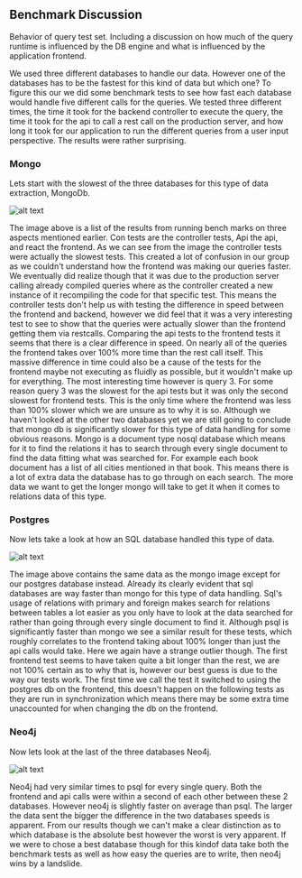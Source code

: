 ## Benchmark Discussion

Behavior of query test set. Including a discussion on how much of the query runtime is influenced by the DB engine and what is influenced by the application frontend.

We used three different databases to handle our data. However one of the databases has to be the fastest for this kind of data but which one?
To figure this our we did some benchmark tests to see how fast each database would handle five different calls for the queries. We tested three different times, the time it took for the backend controller to execute the query, the time it took for the api to call a rest call on the production server, and how long it took for our application to run the different queries from a user input perspective. The results were rather surprising.

### Mongo

Lets start with the slowest of the three databases for this type of data extraction, MongoDb. 

![alt text](https://github.com/Thug-Lyfe/DBFinalAssignmentAllCodeGroupSix/blob/master/pics/MongoBench.png "Mongo Benchmark")

The image above is a list of the results from running bench marks on three aspects mentioned earlier. Con tests are the controller tests, Api the api, and react the frontend.
As we can see from the image the controller tests were actually the slowest tests. This created a lot of confusion in our group as we couldn't understand how the frontend was making our queries faster. We eventually did realize though that it was due to the production server calling already compiled queries where as the controller created a new instance of it recompiling the code for that specific test.
This means the controller tests don't help us with testing the difference in speed between the frontend and backend, however we did feel that it was a very interesting test to see to show that the queries were actually slower than the frontend getting them via restcalls.
Comparing the api tests to the frontend tests it seems that there is a clear difference in speed. On nearly all of the queries the frontend takes over 100% more time than the rest call itself. This massive difference in time could also be a cause of the tests for the frontend maybe not executing as fluidly as possible, but it wouldn't make up for everything. The most interesting time however is query 3. For some reason query 3 was the slowest for the api tests but it was only the second slowest for frontend tests. This is the only time where the frontend was less than 100% slower which we are unsure as to why it is so.
Although we haven't looked at the other two databases yet we are still going to conclude that mongo db is significantly slower for this type of data handling for some obvious reasons. Mongo is a document type nosql database which means for it to find the relations it has to search through every single document to find the data fitting what was searched for. For example each book document has a list of all cities mentioned in that book. This means there is a lot of extra data the database has to go through on each search. The more data we want to get the longer mongo will take to get it when it comes to relations data of this type.

### Postgres

Now lets take a look at how an SQL database handled this type of data.

![alt text](https://github.com/Thug-Lyfe/DBFinalAssignmentAllCodeGroupSix/blob/master/pics/PsqlBench.png "PSQL Benchmark")

The image above contains the same data as the mongo image except for our postgres database instead. Already its clearly evident that sql databases are way faster than mongo for this type of data handling.
Sql's usage of relations with primary and foreign makes search for relations between tables a lot easier as you only have to look at the data searched for rather than going through every single document to find it. Although psql is significantly faster than mongo we see a similar result for these tests, which roughly correlates to the frontend taking about 100% longer than just the api calls would take.
Here we again have a strange outlier though. The first frontend test seems to have taken quite a bit longer than the rest, we are not 100% certain as to why that is, however our best guess is due to the way our tests work. The first time we call the test it switched to using the postgres db on the frontend, this doesn't happen on the following tests as they are run in synchronization which means there may be some extra time unaccounted for when changing the db on the frontend.

### Neo4j

Now lets look at the last of the three databases Neo4j.

![alt text](https://github.com/Thug-Lyfe/DBFinalAssignmentAllCodeGroupSix/blob/master/pics/Neo4jBench.png "Neo4j Benchmark")

Neo4j had very similar times to psql for every single query. Both the frontend and api calls were within a second of each other between these 2 databases. However neo4j is slightly faster on average than psql. The larger the data sent the bigger the difference in the two databases speeds is apparent.
From our results though we can't make a clear distinction as to which database is the absolute best however the worst is very apparent. If we were to chose a best database though for this kindof data take both the benchmark tests as well as how easy the queries are to write, then neo4j wins by a landslide.
